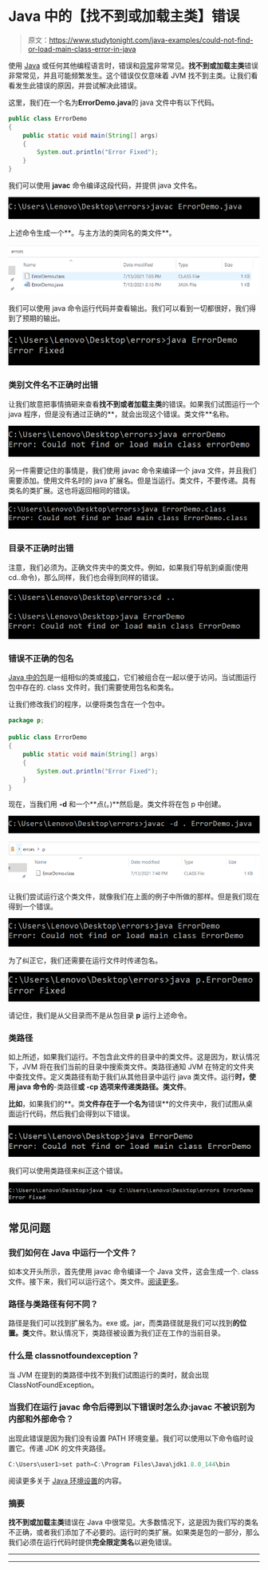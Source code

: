 # Java 中的【找不到或加载主类】错误

> 原文：<https://www.studytonight.com/java-examples/could-not-find-or-load-main-class-error-in-java>

使用 [Java](https://www.studytonight.com/java/overview-of-java.php) 或任何其他编程语言时，错误和[异常](https://www.studytonight.com/java/exception-handling.php)非常常见。**找不到或加载主类**错误非常常见，并且可能频繁发生。这个错误仅仅意味着 JVM 找不到主类。让我们看看发生此错误的原因，并尝试解决此错误。

这里，我们在一个名为**ErrorDemo.java**的 java 文件中有以下代码。

```java
public class ErrorDemo
{
	public static void main(String[] args)
	{
		System.out.println("Error Fixed");
	}
}
```

我们可以使用 **javac** 命令编译这段代码，并提供 java 文件名。

![Compiling the java code](img/f8619a0ccfea43fe755f2138a4c5a3d6.png)

上述命令生成一个**。与主方法的类同名的类文件**。

![Viewing the class file](img/b8c22a7a48395023c892cc878ce44561.png)

我们可以使用 java 命令运行代码并查看输出。我们可以看到一切都很好，我们得到了预期的输出。

![Viewing the output of our program](img/d270c5c06dd9ff5a27b2ba0f2675f603.png)

### 类别文件名不正确时出错

让我们故意把事情搞砸来查看**找不到或者加载主类**的错误。如果我们试图运行一个 java 程序，但是没有通过正确的**，就会出现这个错误。类文件**名称。

![Incorrect .class file name](img/b0bdcf6e5b27818de35e0eb15ef664cc.png)

另一件需要记住的事情是，我们使用 javac 命令来编译一个 java 文件，并且我们需要添加。使用文件名时的 java 扩展名。但是当运行。类文件，不要传递。具有类名的类扩展。这也将返回相同的错误。

![Adding the .class extension to the class name](img/156decd96d768d2c4fc140282406d662.png)

### 目录不正确时出错

注意，我们必须为。正确文件夹中的类文件。例如，如果我们导航到桌面(使用 cd..命令)，那么同样，我们也会得到同样的错误。

![Incorrect directory](img/573f430326adc4f46ad37041296e0047.png)

### 错误不正确的包名

[Java 中的包](https://www.studytonight.com/java/package-in-java.php)是一组相似的类或[接口](https://www.studytonight.com/java/java-interface.php)，它们被组合在一起以便于访问。当试图运行包中存在的. class 文件时，我们需要使用包名和类名。

让我们修改我们的程序，以便将类包含在一个包中。

```java
package p;

public class ErrorDemo
{
	public static void main(String[] args)
	{
		System.out.println("Error Fixed");
	}
}
```

现在，当我们用 **-d** 和一个**点(。)**然后是。类文件将在包 p 中创建。

![Compiling the java file](img/87e87a3e2516edba1d082a052968aab2.png)

![Viewing the class file in the new package](img/389ffc53e9edfa22e71f5f62b453a2bb.png)

让我们尝试运行这个类文件，就像我们在上面的例子中所做的那样。但是我们现在得到一个错误。

![Getting the could not find main class error](img/9845afc835c1798606391ba390d37e9d.png)

为了纠正它，我们还需要在运行文件时传递包名。

![Running the class file using fully qualified file name](img/4a21abdf8a222aac4fdf6f11920db9f0.png)

请记住，我们是从父目录而不是从包目录 **p** 运行上述命令。

### 类路径

如上所述，如果我们运行。不包含此文件的目录中的类文件。这是因为，默认情况下，JVM 将在我们当前的目录中搜索类文件。类路径通知 JVM 在特定的文件夹中查找文件。定义类路径有助于我们从其他目录中运行 java 类文件。运行**时，使用 java 命令的**-类路径**或 **-cp** 选项来传递类路径。类文件**。

**比如**，如果我们的**。类**文件存在于一个名为**错误**的文件夹中，我们试图从桌面运行代码，然后我们会得到以下错误。

![Error because of wrong directory](img/3611144a61cadc38615e212aed6a48fc.png)

我们可以使用类路径来纠正这个错误。

![Mentioning the class path to rectify the error](img/396a8e8079d53bed79b76f2acb350b20.png)

## 常见问题

### 我们如何在 Java 中运行一个文件？

如本文开头所示，首先使用 javac 命令编译一个 Java 文件，这会生成一个. class 文件。接下来，我们可以运行这个。类文件。[阅读更多](https://www.studytonight.com/java/first-java-program.php)。

### 路径与类路径有何不同？

路径是我们可以找到扩展名为。exe 或。jar，而类路径就是我们可以找到**的位置。类**文件。默认情况下，类路径被设置为我们正在工作的当前目录。

### 什么是 classnotfoundexception？

当 JVM 在提到的类路径中找不到我们试图运行的类时，就会出现 ClassNotFoundException。

### 当我们在运行 javac 命令后得到以下错误时怎么办:javac 不被识别为内部和外部命令？

出现此错误是因为我们没有设置 PATH 环境变量。我们可以使用以下命令临时设置它。传递 JDK 的文件夹路径。

```java
C:\Users\user1>set path=C:\Program Files\Java\jdk1.8.0_144\bin
```

阅读更多关于 [Java 环境设置](https://www.studytonight.com/java/setting-classpath-for-java.php)的内容。

### 摘要

**找不到或加载主类**错误在 Java 中很常见。大多数情况下，这是因为我们写的类名不正确，或者我们添加了不必要的。运行时的类扩展。如果类是包的一部分，那么我们必须在运行代码时提供**完全限定类名**以避免错误。

* * *

* * *